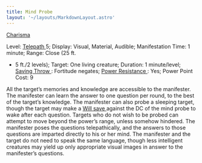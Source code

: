 ```yaml
---
title: Mind Probe
layout: '~/layouts/MarkdownLayout.astro'
---
```

[ Charisma ](/modern.d20.srd/basics/ability.scores)

Level: [ Telepath ](/modern.d20.srd/classes/advanced/telepath) 5; Display:
Visual, Material, Audible; Manifestation Time: 1 minute; Range: Close (25 ft.
+ 5 ft./2 levels); Target: One living creature; Duration: 1 minute/level; [Saving Throw ](/modern.d20.srd/basics/saving.throws) : Fortitude negates; [Power Resistance ](/modern.d20.srd/special.abilities/power.resistance) : Yes;
Power Point Cost: 9

All the target’s memories and knowledge are accessible to the manifester. The
manifester can learn the answer to one question per round, to the best of the
target’s knowledge. The manifester can also probe a sleeping target, though
the target may make a [ Will save ](/modern.d20.srd/basics/saving.throws)
against the DC of the mind probe to wake after each question. Targets who do
not wish to be probed can attempt to move beyond the power’s range, unless
somehow hindered. The manifester poses the questions telepathically, and the
answers to those questions are imparted directly to his or her mind. The
manifester and the target do not need to speak the same language, though less
intelligent creatures may yield up only appropriate visual images in answer to
the manifester’s questions.

